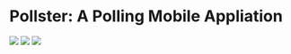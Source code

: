 <h1>Pollster: A Polling Mobile Appliation</h1>
<img src="https://user-images.githubusercontent.com/78993861/157383489-441159ea-7eb1-4db4-a56d-5fab2eb61b4c.png"/>
<img src="https://user-images.githubusercontent.com/78993861/157383576-990705d0-cf75-4e76-b9e8-2b4c844e3ec1.png"/>
<img src="https://user-images.githubusercontent.com/78993861/157383579-b4632d8c-194d-4ea1-8e89-cd74e73dc071.png"/>